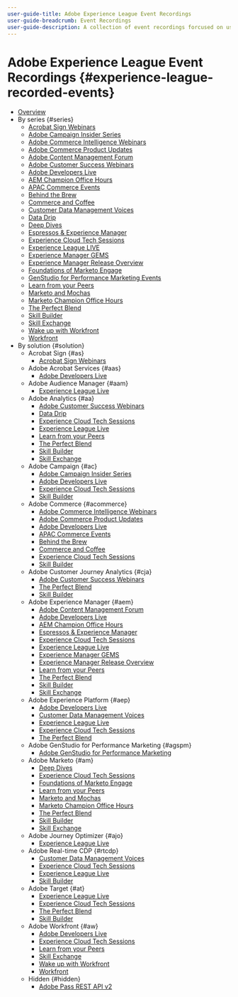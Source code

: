 ```yaml
---
user-guide-title: Adobe Experience League Event Recordings
user-guide-breadcrumb: Event Recordings
user-guide-description: A collection of event recordings forcused on using Adobe Enterprise products
---
```


# Adobe Experience League Event Recordings {#experience-league-recorded-events}

+ [Overview](overview.md)
+ By series {#series}
  + [Acrobat Sign Webinars](https://experienceleague.adobe.com/docs/events/acrobat-sign-webinars/overview.html)
  + [Adobe Campaign Insider Series](https://experienceleague.adobe.com/docs/events/adobe-campaign-insider-recordings/overview.html)
  + [Adobe Commerce Intelligence Webinars](https://experienceleague.adobe.com/docs/events/mbi-webinars-recordings/overview.html)
  + [Adobe Commerce Product Updates](https://experienceleague.adobe.com/docs/events/adobe-commerce-product-update-recordings/overview.html)
  + [Adobe Content Management Forum](https://experienceleague.adobe.com/docs/events/adobe-content-management-forum-recordings/overview.html)
  + [Adobe Customer Success Webinars](https://experienceleague.adobe.com/docs/events/adobe-customer-success-webinar-recordings/overview.html)
  + [Adobe Developers Live](https://experienceleague.adobe.com/docs/events/adobe-developers-live-recordings/overview.html)
  + [AEM Champion Office Hours](https://experienceleague.adobe.com/docs/events/aem-champion-office-hours/overview.html)
  + [APAC Commerce Events](https://experienceleague.adobe.com/docs/events/apac-commerce-recordings/overview.html)
  + [Behind the Brew](https://experienceleague.adobe.com/docs/events/behind-the-brew-recordings/overview.html)
  + [Commerce and Coffee](https://experienceleague.adobe.com/docs/events/commerce-and-coffee-recordings/overview.html)
  + [Customer Data Management Voices](https://experienceleague.adobe.com/docs/events/customer-data-management-voices-recordings/overview.html)
  + [Data Drip](https://experienceleague.adobe.com/docs/events/data-drip-recordings/overview.html)
  + [Deep Dives](https://experienceleague.adobe.com/docs/events/deep-dives-recordings/overview.html)
  + [Espressos & Experience Manager](https://experienceleague.adobe.com/docs/events/espressos-and-experience-manager-recordings/overview.html)
  + [Experience Cloud Tech Sessions](https://experienceleague.adobe.com/docs/events/tech-sessions/overview.html)
  + [Experience League LIVE](https://experienceleague.adobe.com/docs/events/experience-league-live-recordings/overview.html)
  + [Experience Manager GEMS](https://experienceleague.adobe.com/docs/events/experience-manager-gems-recordings/overview.html)
  + [Experience Manager Release Overview](https://experienceleague.adobe.com/docs/events/aemcs-release-update-recordings/overview.html)
  + [Foundations of Marketo Engage](https://experienceleague.adobe.com/en/docs/events/foundations-of-marketo-engage-webinars/overview)
  + [GenStudio for Performance Marketing Events](https://experienceleague.adobe.com/docs/events/genstudio-for-performance-marketing-events/overview.html) 
  + [Learn from your Peers](https://experienceleague.adobe.com/docs/events/learn-from-your-peers-recordings/overview.html)
  + [Marketo and Mochas](https://experienceleague.adobe.com/docs/events/marketo-and-mochas-recordings/overview.html)
  + [Marketo Champion Office Hours](https://experienceleague.adobe.com/docs/events/marketo-champion-office-hours/overview.html)
  + [The Perfect Blend](https://experienceleague.adobe.com/en/docs/events/the-perfect-blend/overview)
  + [Skill Builder](https://experienceleague.adobe.com/docs/events/skill-builder-recordings/overview.html)
  + [Skill Exchange](https://experienceleague.adobe.com/docs/events/the-skill-exchange-recordings/overview.html)
  + [Wake up with Workfront](https://experienceleague.adobe.com/docs/events/wake-up-with-workfront-recordings/overview.html)
  + [Workfront](https://experienceleague.adobe.com/docs/events/workfront-recordings/overview.html)
+ By solution {#solution}
  + Acrobat Sign {#as}
    + [Acrobat Sign Webinars](https://experienceleague.adobe.com/docs/events/acrobat-sign-webinars/overview.html)
  + Adobe Acrobat Services {#aas}
    + [Adobe Developers Live](https://experienceleague.adobe.com/docs/events/adobe-developers-live-recordings/overview.html)
  + Adobe Audience Manager {#aam}
    + [Experience League Live](https://experienceleague.adobe.com/docs/events/experience-league-live-recordings/overview.html)
  + Adobe Analytics {#aa}
    + [Adobe Customer Success Webinars](https://experienceleague.adobe.com/docs/events/adobe-customer-success-webinar-recordings/overview.html)
    + [Data Drip](https://experienceleague.adobe.com/docs/events/data-drip-recordings/overview.html)
    + [Experience Cloud Tech Sessions](https://experienceleague.adobe.com/docs/events/tech-sessions/overview.html)
    + [Experience League Live](https://experienceleague.adobe.com/docs/events/experience-league-live-recordings/overview.html)
    + [Learn from your Peers](https://experienceleague.adobe.com/docs/events/learn-from-your-peers-recordings/overview.html)
    + [The Perfect Blend](https://experienceleague.adobe.com/en/docs/events/the-perfect-blend/overview)
    + [Skill Builder](https://experienceleague.adobe.com/docs/events/skill-builder-recordings/overview.html)
    + [Skill Exchange](https://experienceleague.adobe.com/docs/events/the-skill-exchange-recordings/overview.html)
  + Adobe Campaign {#ac}
    + [Adobe Campaign Insider Series](https://experienceleague.adobe.com/docs/events/adobe-campaign-insider-recordings/overview.html)
    + [Adobe Developers Live](https://experienceleague.adobe.com/docs/events/adobe-developers-live-recordings/overview.html)
    + [Experience Cloud Tech Sessions](https://experienceleague.adobe.com/docs/events/tech-sessions/overview.html)
    + [Skill Builder](https://experienceleague.adobe.com/docs/events/skill-builder-recordings/overview.html)
  + Adobe Commerce {#acommerce}
    + [Adobe Commerce Intelligence Webinars](https://experienceleague.adobe.com/docs/events/mbi-webinars-recordings/overview.html)
    + [Adobe Commerce Product Updates](https://experienceleague.adobe.com/docs/events/adobe-commerce-product-update-recordings/overview.html)
    + [Adobe Developers Live](https://experienceleague.adobe.com/docs/events/adobe-developers-live-recordings/overview.html)
    + [APAC Commerce Events](https://experienceleague.adobe.com/docs/events/apac-commerce-recordings/overview.html)
    + [Behind the Brew](https://experienceleague.adobe.com/docs/events/behind-the-brew-recordings/overview.html)
    + [Commerce and Coffee](https://experienceleague.adobe.com/docs/events/commerce-and-coffee-recordings/overview.html)
    + [Experience Cloud Tech Sessions](https://experienceleague.adobe.com/docs/events/tech-sessions/overview.html)
    + [Skill Builder](https://experienceleague.adobe.com/docs/events/skill-builder-recordings/overview.html)
  + Adobe Customer Journey Analytics {#cja}
    + [Adobe Customer Success Webinars](https://experienceleague.adobe.com/docs/events/adobe-customer-success-webinar-recordings/overview.html)
    + [The Perfect Blend](https://experienceleague.adobe.com/en/docs/events/the-perfect-blend/overview)
    + [Skill Builder](https://experienceleague.adobe.com/docs/events/skill-builder-recordings/overview.html)
  + Adobe Experience Manager {#aem}
    + [Adobe Content Management Forum](https://experienceleague.adobe.com/docs/events/adobe-content-management-forum-recordings/overview.html)
    + [Adobe Developers Live](https://experienceleague.adobe.com/docs/events/adobe-developers-live-recordings/overview.html)
    + [AEM Champion Office Hours](https://experienceleague.adobe.com/docs/events/aem-champion-office-hours/overview.html)
    + [Espressos & Experience Manager](https://experienceleague.adobe.com/docs/events/espressos-and-experience-manager-recordings/overview.html)
    + [Experience Cloud Tech Sessions](https://experienceleague.adobe.com/docs/events/tech-sessions/overview.html)
    + [Experience League Live](https://experienceleague.adobe.com/docs/events/experience-league-live-recordings/overview.html)
    + [Experience Manager GEMS](https://experienceleague.adobe.com/docs/events/experience-manager-gems-recordings/overview.html)
    + [Experience Manager Release Overview](https://experienceleague.adobe.com/docs/events/aemcs-release-update-recordings/overview.html)
    + [Learn from your Peers](https://experienceleague.adobe.com/docs/events/learn-from-your-peers-recordings/overview.html)
    + [The Perfect Blend](https://experienceleague.adobe.com/en/docs/events/the-perfect-blend/overview)
    + [Skill Builder](https://experienceleague.adobe.com/docs/events/skill-builder-recordings/overview.html)
    + [Skill Exchange](https://experienceleague.adobe.com/docs/events/the-skill-exchange-recordings/overview.html)
  + Adobe Experience Platform {#aep}
    + [Adobe Developers Live](https://experienceleague.adobe.com/docs/events/adobe-developers-live-recordings/overview.html)
    + [Customer Data Management Voices](https://experienceleague.adobe.com/docs/events/customer-data-management-voices-recordings/overview.html)
    + [Experience League Live](https://experienceleague.adobe.com/docs/events/experience-league-live-recordings/overview.html)
    + [Experience Cloud Tech Sessions](https://experienceleague.adobe.com/docs/events/tech-sessions/overview.html)
    + [The Perfect Blend](https://experienceleague.adobe.com/en/docs/events/the-perfect-blend/overview)
  + Adobe GenStudio for Performance Marketing {#agspm}
    + [Adobe GenStudio for Performance Marketing](https://experienceleague.adobe.com/docs/events/genstudio-for-performance-marketing-events/overview.html)
  + Adobe Marketo {#am}
    + [Deep Dives](https://experienceleague.adobe.com/docs/events/deep-dives-recordings/overview.html)
    + [Experience Cloud Tech Sessions](https://experienceleague.adobe.com/docs/events/tech-sessions/overview.html)
    + [Foundations of Marketo Engage](https://experienceleague.adobe.com/en/docs/events/foundations-of-marketo-engage-webinars/overview)
    + [Learn from your Peers](https://experienceleague.adobe.com/docs/events/learn-from-your-peers-recordings/overview.html)
    + [Marketo and Mochas](https://experienceleague.adobe.com/docs/events/marketo-and-mochas-recordings/overview.html)
    + [Marketo Champion Office Hours](https://experienceleague.adobe.com/docs/events/marketo-champion-office-hours/overview.html)
    + [The Perfect Blend](https://experienceleague.adobe.com/en/docs/events/the-perfect-blend/overview)
    + [Skill Builder](https://experienceleague.adobe.com/docs/events/skill-builder-recordings/overview.html)
    + [Skill Exchange](https://experienceleague.adobe.com/docs/events/the-skill-exchange-recordings/overview.html)
  + Adobe Journey Optimizer {#ajo}
    + [Experience League Live](https://experienceleague.adobe.com/docs/events/experience-league-live-recordings/overview.html)
  + Adobe Real-time CDP {#rtcdp}
    + [Customer Data Management Voices](https://experienceleague.adobe.com/docs/events/customer-data-management-voices-recordings/overview.html)
    + [Experience Cloud Tech Sessions](https://experienceleague.adobe.com/docs/events/tech-sessions/overview.html)
    + [Experience League Live](https://experienceleague.adobe.com/docs/events/experience-league-live-recordings/overview.html)
    + [Skill Builder](https://experienceleague.adobe.com/docs/events/skill-builder-recordings/overview.html)
  + Adobe Target {#at}
    + [Experience League Live](https://experienceleague.adobe.com/docs/events/experience-league-live-recordings/overview.html)
    + [Experience Cloud Tech Sessions](https://experienceleague.adobe.com/docs/events/tech-sessions/overview.html)
    + [The Perfect Blend](https://experienceleague.adobe.com/en/docs/events/the-perfect-blend/overview)
    + [Skill Builder](https://experienceleague.adobe.com/docs/events/skill-builder-recordings/overview.html)
  + Adobe Workfront {#aw}
    + [Adobe Developers Live](https://experienceleague.adobe.com/docs/events/adobe-developers-live-recordings/overview.html)
    + [Experience Cloud Tech Sessions](https://experienceleague.adobe.com/docs/events/tech-sessions/overview.html)
    + [Learn from your Peers](https://experienceleague.adobe.com/docs/events/learn-from-your-peers-recordings/overview.html)
    + [Skill Exchange](https://experienceleague.adobe.com/docs/events/the-skill-exchange-recordings/overview.html)
    + [Wake up with Workfront](https://experienceleague.adobe.com/docs/events/wake-up-with-workfront-recordings/overview.html)
    + [Workfront](https://experienceleague.adobe.com/docs/events/workfront-recordings/overview.html)
  + Hidden {#hidden}
    + [Adobe Pass REST API v2](../single-events/adobe-pass-rest-api-v2.md) 